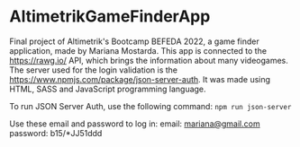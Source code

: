 # AltimetrikGameFinderApp
Final project of Altimetrik's Bootcamp BEFEDA 2022, a game finder application, made by Mariana Mostarda.
This app is connected to the https://rawg.io/ API, which brings the information about many videogames.
The server used for the login validation is the https://www.npmjs.com/package/json-server-auth.
It was made using HTML, SASS and JavaScript programming language.

To run JSON Server Auth, use the following command:
`npm run json-server`

Use these email and password to log in:
email: mariana@gmail.com
password: b15/*JJ51ddd

